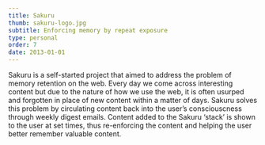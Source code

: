 ```yaml
---
title: Sakuru
thumb: sakuru-logo.jpg
subtitle: Enforcing memory by repeat exposure
type: personal
order: 7
date: 2013-01-01
---
```

Sakuru is a self-started project that aimed to address the problem of memory retention on the web. Every day we come across interesting content but due to the nature of how we use the web, it is often usurped and forgotten in place of new content within a matter of days. Sakuru solves this problem by circulating content back into the user’s consciouscness through weekly digest emails. Content added to the Sakuru ‘stack’ is shown to the user at set times, thus re-enforcing the content and helping the user better remember valuable content.
